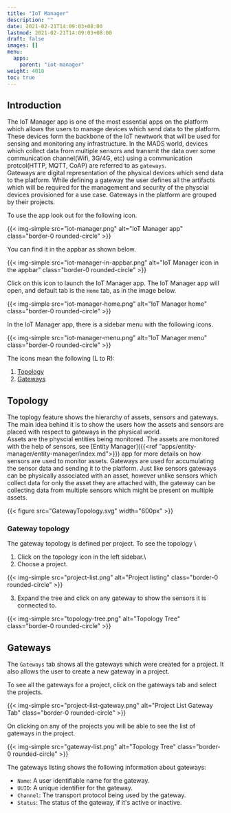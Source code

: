 ```yaml
---
title: "IoT Manager"
description: ""
date: 2021-02-21T14:09:03+08:00
lastmod: 2021-02-21T14:09:03+08:00
draft: false
images: []
menu:
  apps:
    parent: "iot-manager"
weight: 4010
toc: true
---
```


## Introduction

The IoT Manager app is one of the most essential apps on the platform which allows the users to manage devices which send data to the platform. These devices form the backbone of the IoT newtwork that will be used for sensing and monitoring any infrastructure. In the MADS world, devices which collect data from multiple sensors and transmit the data over some communication channel(Wifi, 3G/4G, etc) using a communication protcol(HTTP, MQTT, CoAP) are referred to as `gateways`. \
Gateways are digital representation of the physical devices which send data to the platform. While defining a gateway the user defines all the artifacts which will be required for the management and security of the physcial devices provisioned for a use case. Gateways in the platform are grouped by their projects.

To use the app look out for the following icon.

{{< img-simple src="iot-manager.png" alt="IoT Manager app" class="border-0 rounded-circle" >}}

You can find it in the appbar as shown below.

{{< img-simple src="iot-manager-in-appbar.png" alt="IoT Manager icon in the appbar" class="border-0 rounded-circle" >}}

Click on this icon to launch the IoT Manager app. The IoT Manager app will open, and default tab is the `Home` tab, as in the image below.

{{< img-simple src="iot-manager-home.png" alt="IoT Manager home" class="border-0 rounded-circle" >}}

In the IoT Manager app, there is a sidebar menu with the following icons.

{{< img-simple src="iot-manager-menu.png" alt="IoT Manager menu" class="border-0 rounded-circle" >}}

The icons mean the following (L to R):

1. [Topology](#topology)
2. [Gateways](#gateways)

## Topology

The toplogy feature shows the hierarchy of assets, sensors and gateways. The main idea behind it is to show the users how the assets and sensors are placed with respect to gateways in the physical world. \
Assets are the physcial entities being monitored. The assets are monitored with the help of sensors, see [Entity Manager]({{<ref "apps/entity-manager/entity-manager/index.md">}}) app for more details on how sensors are used to monitor assets. Gateways are used for accumulating the sensor data and sending it to the platform. Just like sensors gateways can be physically associated with an asset, however unlike sensors which collect data for only the asset they are attached with, the gateway can be collecting data from multiple sensors which might be present on multiple assets.

{{< figure src="GatewayTopology.svg" width="600px" >}}

### Gateway topology

The gateway topology is defined per project. To see the topology \

1. Click on the topology icon in the left sidebar.\
2. Choose a project.

{{< img-simple src="project-list.png" alt="Project listing" class="border-0 rounded-circle" >}}

3. Expand the tree and click on any gateway to show the sensors it is connected to.

{{< img-simple src="topology-tree.png" alt="Topology Tree" class="border-0 rounded-circle" >}}

## Gateways

The `Gateways` tab shows all the gateways which were created for a project. It also allows the user to create a new gateway in a project.

To see all the gateways for a project, click on the gateways tab and select the projects.

{{< img-simple src="project-list-gateway.png" alt="Project List Gateway Tab" class="border-0 rounded-circle" >}}

On clicking on any of the projects you will be able to see the list of gateways in the project.

{{< img-simple src="gateway-list.png" alt="Topology Tree" class="border-0 rounded-circle" >}}

The gateways listing shows the following information about gateways:

- `Name`: A user identifiable name for the gateway. 
- `UUID`: A unique identifier for the gateway. 
- `Channel`: The transport protocol being used by the gateway. 
- `Status`: The status of the gateway, if it's active or inactive. 
